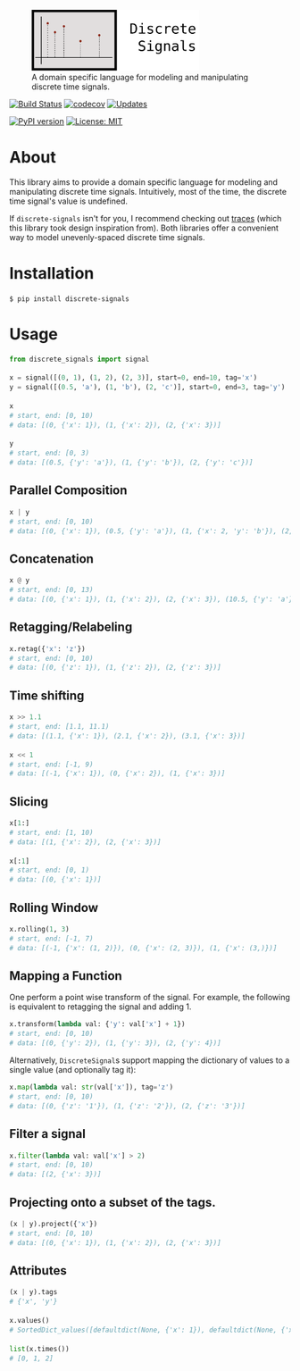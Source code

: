 <figure>
  <img src="assets/logo_text.svg" alt="py-aiger logo" width=300px>
  <figcaption>
    A domain specific language for modeling and manipulating discrete
    time signals.
  </figcaption>
</figure>


[![Build Status](https://cloud.drone.io/api/badges/mvcisback/DiscreteSignals/status.svg)](https://cloud.drone.io/mvcisback/DiscreteSignals)
[![codecov](https://codecov.io/gh/mvcisback/DiscreteSignals/branch/master/graph/badge.svg)](https://codecov.io/gh/mvcisback/DiscreteSignals)
[![Updates](https://pyup.io/repos/github/mvcisback/DiscreteSignals/shield.svg)](https://pyup.io/repos/github/mvcisback/DiscreteSignals/)

[![PyPI version](https://badge.fury.io/py/discrete-signals.svg)](https://badge.fury.io/py/discrete-signals)
[![License: MIT](https://img.shields.io/badge/License-MIT-yellow.svg)](https://opensource.org/licenses/MIT)

# About

This library aims to provide a domain specific language for modeling
and manipulating discrete time signals. Intuitively, most of the time,
the discrete time signal's value is undefined.

If `discrete-signals` isn't for you, I recommend checking out
[traces](https://github.com/datascopeanalytics/traces) (which this
library took design inspiration from). Both libraries offer a
convenient way to model unevenly-spaced discrete time signals.

# Installation

`$ pip install discrete-signals`

# Usage

```python
from discrete_signals import signal

x = signal([(0, 1), (1, 2), (2, 3)], start=0, end=10, tag='x')
y = signal([(0.5, 'a'), (1, 'b'), (2, 'c')], start=0, end=3, tag='y')

x
# start, end: [0, 10)
# data: [(0, {'x': 1}), (1, {'x': 2}), (2, {'x': 3})]

y
# start, end: [0, 3)
# data: [(0.5, {'y': 'a'}), (1, {'y': 'b'}), (2, {'y': 'c'})]
```

## Parallel Composition

```python
x | y
# start, end: [0, 10)
# data: [(0, {'x': 1}), (0.5, {'y': 'a'}), (1, {'x': 2, 'y': 'b'}), (2, {'x': 3, 'y': 'c'})]
```

## Concatenation

```python
x @ y
# start, end: [0, 13)
# data: [(0, {'x': 1}), (1, {'x': 2}), (2, {'x': 3}), (10.5, {'y': 'a'}), (11, {'y': 'b'}), (12, {'y': 'c'})]
```

## Retagging/Relabeling

```python
x.retag({'x': 'z'})
# start, end: [0, 10)
# data: [(0, {'z': 1}), (1, {'z': 2}), (2, {'z': 3})]
```

## Time shifting

```python
x >> 1.1
# start, end: [1.1, 11.1)
# data: [(1.1, {'x': 1}), (2.1, {'x': 2}), (3.1, {'x': 3})]

x << 1
# start, end: [-1, 9)
# data: [(-1, {'x': 1}), (0, {'x': 2}), (1, {'x': 3})]
```

## Slicing

```python
x[1:]
# start, end: [1, 10)
# data: [(1, {'x': 2}), (2, {'x': 3})]

x[:1]
# start, end: [0, 1)
# data: [(0, {'x': 1})]
```

## Rolling Window

```python
x.rolling(1, 3)
# start, end: [-1, 7)
# data: [(-1, {'x': (1, 2)}), (0, {'x': (2, 3)}), (1, {'x': (3,)})]
```

## Mapping a Function

One perform a point wise transform of the signal. For example, the
following is equivalent to retagging the signal and adding 1.


```python
x.transform(lambda val: {'y': val['x'] + 1})
# start, end: [0, 10)
# data: [(0, {'y': 2}), (1, {'y': 3}), (2, {'y': 4})]
```

Alternatively, `DiscreteSignal`s support mapping the dictionary of values to a single value (and optionally tag it):

```python
x.map(lambda val: str(val['x']), tag='z')
# start, end: [0, 10)
# data: [(0, {'z': '1'}), (1, {'z': '2'}), (2, {'z': '3'})]
```

## Filter a signal

```python
x.filter(lambda val: val['x'] > 2)
# start, end: [0, 10)
# data: [(2, {'x': 3})]
```

## Projecting onto a subset of the tags.

```python
(x | y).project({'x'})
# start, end: [0, 10)
# data: [(0, {'x': 1}), (1, {'x': 2}), (2, {'x': 3})]
```

## Attributes
```python
(x | y).tags
# {'x', 'y'}

x.values()
# SortedDict_values([defaultdict(None, {'x': 1}), defaultdict(None, {'x': 2}), defaultdict(None, {'x': 3})])

list(x.times())
# [0, 1, 2]
```
